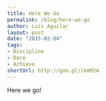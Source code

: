 ```yaml
---
title: Here We Go
permalink: /blog/here-we-go
author: Luis Aguilar
layout: post
date: "2015-02-04"
tags:
- Discipline
- Dare
- Achieve
shortUrl: http://goo.gl/ihmM2A
---
```

Here we go!
